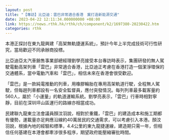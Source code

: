 ```yaml
---
layout: post
title: "【專訪】比亞迪：雲巴非常適合香港　冀打造新能源交通"
date: 2023-04-22 12:11:34.000000000 +08:00
link: https://news.rthk.hk/rthk/ch/component/k2/1697380-20230422.htm
categories: rthk
---
```


本港正探討在東九龍興建「高架無軌捷運系統」，預計今年上半完成技術可行性研究，當局歡迎不同承辦商投標。

比亞迪亞太汽車銷售事業部總經理劉學亮接受本台專訪時表示，集團研發的無人駕駛電動高架列車「雲巴」非常適合香港，比亞迪正考慮在香港打造一個潔淨環保的交通體系，當中電動汽車和「雲巴」，相信未來在香港會很受歡迎。

「雲巴」是一款純電推動的列車，用橡膠輪胎在專用高架軌道行駛，全程無人駕駛，但每趟列車都設有一名安全監督員，應付突發情況。每列列車最多載客量約560人，屬於「小運量」的軌道運輸系統。劉學亮表示，「雲巴」行車時相對寧靜，目前在深圳坪山區運行的路線亦相當成功。

民建聯九龍東立法會議員顏汶羽說，相對於重鐵，「雲巴」的建造成本和施工期都有優勢，運載量亦足夠應沿線約40萬居民的交通需求，可以考慮引入本港。顏汶羽說，根據內地的經驗和標準，4.4公里的東九龍捷運線，建造期只需一年，但相信任何基建在本港會都牽涉很多程序，期望政府能壓縮審批時間。
